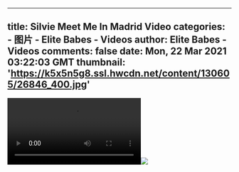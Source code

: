 
---
title: Silvie Meet Me In Madrid Video
categories: 
    - 图片
    - Elite Babes - Videos
author: Elite Babes - Videos
comments: false
date: Mon, 22 Mar 2021 03:22:03 GMT
thumbnail: 'https://k5x5n5g8.ssl.hwcdn.net/content/130605/26846_400.jpg'
---

<div>   
<video controls loop preload="auto"><source src="https://m5z7v3n5.ssl.hwcdn.net/content/130605/silvie-meet-me-in-madrid.mp4" type="video/mp4"></video><img src="https://k5x5n5g8.ssl.hwcdn.net/content/130605/26846_400.jpg" referrerpolicy="no-referrer">  
</div>
            